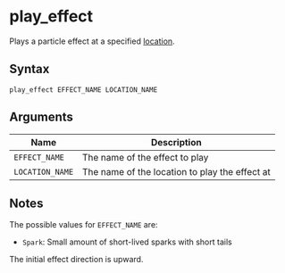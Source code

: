 # play_effect

Plays a particle effect at a specified [location](../level_objects/location.md).

## Syntax

```
play_effect EFFECT_NAME LOCATION_NAME
```

## Arguments

| Name            | Description                                    |
| --------------- | ---------------------------------------------- |
| `EFFECT_NAME`   | The name of the effect to play                 |
| `LOCATION_NAME` | The name of the location to play the effect at |

## Notes

The possible values for `EFFECT_NAME` are:
* `Spark`: Small amount of short-lived sparks with short tails

The initial effect direction is upward.
